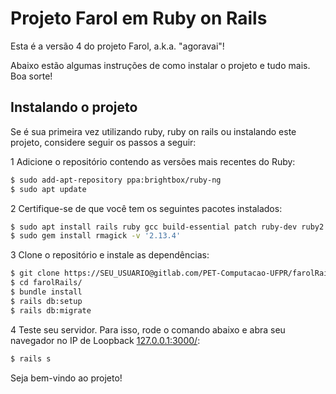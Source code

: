 # Projeto Farol em Ruby on Rails

Esta é a versão 4 do projeto Farol, a.k.a. "agoravai"!

Abaixo estão algumas instruções de como instalar o projeto e tudo mais. Boa sorte!

## Instalando o projeto

Se é sua primeira vez utilizando ruby, ruby on rails ou instalando este projeto, considere seguir os passos a seguir:

1 Adicione o repositório contendo as versões mais recentes do Ruby:

```bash
$ sudo add-apt-repository ppa:brightbox/ruby-ng
$ sudo apt update
```

2 Certifique-se de que você tem os seguintes pacotes instalados:

```bash
$ sudo apt install rails ruby gcc build-essential patch ruby-dev ruby2.0-dev ruby2.2-dev ruby2.3-dev zlib1g-dev liblzma-dev libsqlite3-dev libmagick++-dev
$ sudo gem install rmagick -v '2.13.4'
```

3 Clone o repositório e instale as dependências:

```bash
$ git clone https://SEU_USUARIO@gitlab.com/PET-Computacao-UFPR/farolRails.git
$ cd farolRails/
$ bundle install
$ rails db:setup
$ rails db:migrate
```

4 Teste seu servidor. Para isso, rode o comando abaixo e abra seu navegador no IP de Loopback [127.0.0.1:3000/](127.0.0.1:3000/):

```bash
$ rails s
```

Seja bem-vindo ao projeto!
